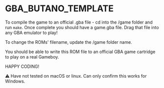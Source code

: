# GBA_BUTANO_TEMPLATE
To compile the game to an official .gba file - cd into the /game folder and run `make`. Once complete you should have a game.gba file. Drag that file into any GBA emulator to play!

To change the ROMs' filename, update the /game folder name.

You should be able to write this ROM file to an official GBA game cartridge to play on a real Gameboy.

HAPPY CODING!

⚠️ Have not tested on macOS or linux. Can only confirm this works for Windows.
